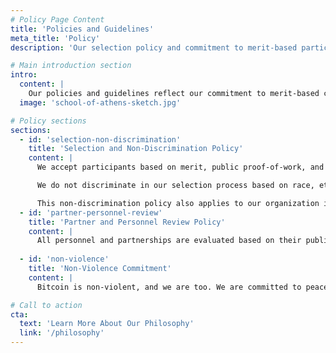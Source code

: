 ```yaml
---
# Policy Page Content
title: 'Policies and Guidelines'
meta_title: 'Policy'
description: 'Our selection policy and commitment to merit-based participation'

# Main introduction section
intro:
  content: |
    Our policies and guidelines reflect our commitment to merit-based collaboration, non-violence, and principled partnerships.
  image: 'school-of-athens-sketch.jpg'

# Policy sections
sections:
  - id: 'selection-non-discrimination'
    title: 'Selection and Non-Discrimination Policy'
    content: |
      We accept participants based on merit, public proof-of-work, and their alignment with our [philosophy](/philosophy). We welcome anyone with an [npub](https://npub.world/) and relevant public commit history.

      We do not discriminate in our selection process based on race, ethnicity, creed, color, age, national origin, ancestry, religion, political opinion, gender, sexual orientation, gender identity, disability, genetic information, veteran status, military status, or any other such status.

      This non-discrimination policy also applies to our organization internally, including officers, directors, board members, advisors, employees, and contractors.
  - id: 'partner-personnel-review'
    title: 'Partner and Personnel Review Policy'
    content: |
      All personnel and partnerships are evaluated based on their public record, professional conduct, and alignment with our commitment to open, merit-based collaboration and non-violent principles. We review our potential partners, employees, and contractors to ensure they do not support authoritarian or partially-authoritarian regimes as categorized in the [Political Regime Classifications](https://ourworldindata.org/grapher/political-regime). We are working on anti-authoritarian technology, i.e. systems that put the individual in charge as opposed to a third party. "Can't be evil" as opposed to "don't be evil."
  
  - id: 'non-violence'
    title: 'Non-Violence Commitment'
    content: |
      Bitcoin is non-violent, and we are too. We are committed to peaceful, voluntary interactions and reject the use of force or coercion in all our activities. Our organization operates on principles of voluntary cooperation, mutual respect, and peaceful collaboration.

# Call to action
cta:
  text: 'Learn More About Our Philosophy'
  link: '/philosophy'
---
```

